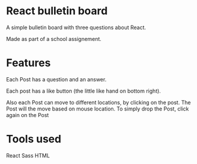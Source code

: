 # React bulletin board

A simple bulletin board with three questions about React.

Made as part of a school assignement.

# Features

Each Post has a question and an answer.

Each post has a like button (the little like hand on bottom right).

Also each Post can move to different locations, by clicking on the post. The Post will the move based on mouse location. To simply drop the Post, click again on the Post

# Tools used
React
Sass
HTML
